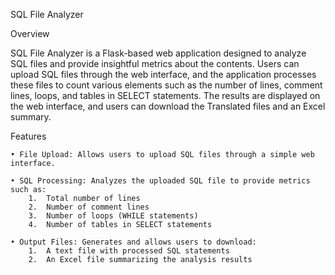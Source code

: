 SQL File Analyzer

Overview

SQL File Analyzer is a Flask-based web application designed to analyze SQL files and provide insightful metrics about the contents. Users can upload SQL files through the web interface, and the application processes these files to count various elements such as the number of lines, comment lines, loops, and tables in SELECT statements. The results are displayed on the web interface, and users can download the Translated files and an Excel summary.

Features

	• File Upload: Allows users to upload SQL files through a simple web interface.
 
	• SQL Processing: Analyzes the uploaded SQL file to provide metrics such as:
	    1.	Total number of lines
	    2.	Number of comment lines
	    3.	Number of loops (WHILE statements)
	    4.	Number of tables in SELECT statements
 
	• Output Files: Generates and allows users to download:
	    1.  A text file with processed SQL statements
	    2.  An Excel file summarizing the analysis results
